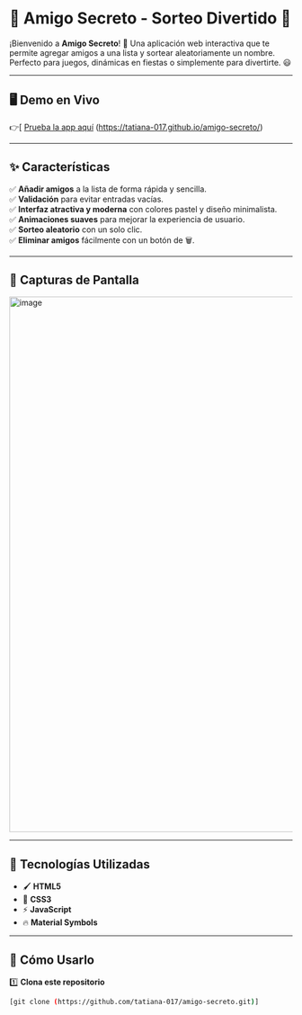 # 🎁 Amigo Secreto - Sorteo Divertido 🎉

¡Bienvenido a **Amigo Secreto**! 🎊 Una aplicación web interactiva que te permite agregar amigos a una lista y sortear aleatoriamente un nombre. Perfecto para juegos, dinámicas en fiestas o simplemente para divertirte. 😃  

---

## 🖥️ **Demo en Vivo**
👉[ [Prueba la app aquí](#) (https://tatiana-017.github.io/amigo-secreto/)

---

## ✨ **Características**
✅ **Añadir amigos** a la lista de forma rápida y sencilla.  
✅ **Validación** para evitar entradas vacías.  
✅ **Interfaz atractiva y moderna** con colores pastel y diseño minimalista.  
✅ **Animaciones suaves** para mejorar la experiencia de usuario.  
✅ **Sorteo aleatorio** con un solo clic.  
✅ **Eliminar amigos** fácilmente con un botón de 🗑️.  

---

## 🎨 **Capturas de Pantalla**
<img width="952" alt="image" src="https://github.com/user-attachments/assets/1acbf138-4561-430d-bf12-a8183c77093b" />
 

---

## 🚀 **Tecnologías Utilizadas**
- 🖌️ **HTML5**
- 🎨 **CSS3**  
- ⚡ **JavaScript**
- 🔥 **Material Symbols**

---

## 🔧 **Cómo Usarlo**
1️⃣ **Clona este repositorio**  
```sh
[git clone (https://github.com/tatiana-017/amigo-secreto.git)]
